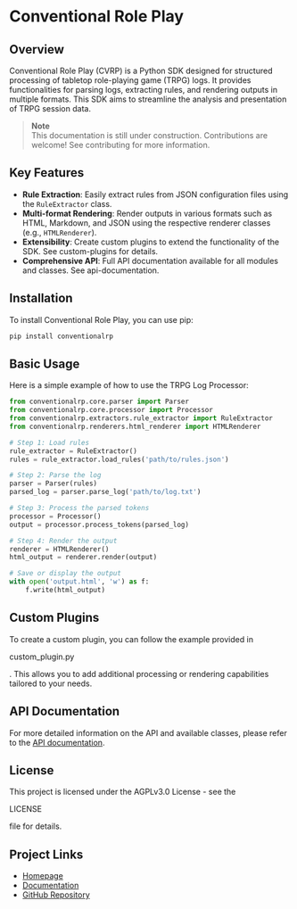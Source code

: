 # Conventional Role Play

## Overview

Conventional Role Play (CVRP) is a Python SDK designed for structured processing of tabletop role-playing game (TRPG) logs. It provides functionalities for parsing logs, extracting rules, and rendering outputs in multiple formats. This SDK aims to streamline the analysis and presentation of TRPG session data.

> **Note**  
> This documentation is still under construction. Contributions are welcome! See contributing for more information.

## Key Features

* **Rule Extraction**: Easily extract rules from JSON configuration files using the `RuleExtractor` class.
* **Multi-format Rendering**: Render outputs in various formats such as HTML, Markdown, and JSON using the respective renderer classes (e.g., `HTMLRenderer`).
* **Extensibility**: Create custom plugins to extend the functionality of the SDK. See custom-plugins for details.
* **Comprehensive API**: Full API documentation available for all modules and classes. See api-documentation.

## Installation

To install Conventional Role Play, you can use pip:

```bash
pip install conventionalrp
```

## Basic Usage

Here is a simple example of how to use the TRPG Log Processor:

```python
from conventionalrp.core.parser import Parser
from conventionalrp.core.processor import Processor
from conventionalrp.extractors.rule_extractor import RuleExtractor
from conventionalrp.renderers.html_renderer import HTMLRenderer

# Step 1: Load rules
rule_extractor = RuleExtractor()
rules = rule_extractor.load_rules('path/to/rules.json')

# Step 2: Parse the log
parser = Parser(rules)
parsed_log = parser.parse_log('path/to/log.txt')

# Step 3: Process the parsed tokens
processor = Processor()
output = processor.process_tokens(parsed_log)

# Step 4: Render the output
renderer = HTMLRenderer()
html_output = renderer.render(output)

# Save or display the output
with open('output.html', 'w') as f:
    f.write(html_output)
```

## Custom Plugins

To create a custom plugin, you can follow the example provided in 

custom_plugin.py

. This allows you to add additional processing or rendering capabilities tailored to your needs.

## API Documentation

For more detailed information on the API and available classes, please refer to the [API documentation](https://crp.hydroroll.team/api.html).

## License

This project is licensed under the AGPLv3.0 License - see the 

LICENSE

 file for details.

## Project Links

* [Homepage](https://hydroroll.team/)
* [Documentation](https://crp.hydroroll.team/)
* [GitHub Repository](https://github.com/HydroRoll-Team/conventional_role_play)